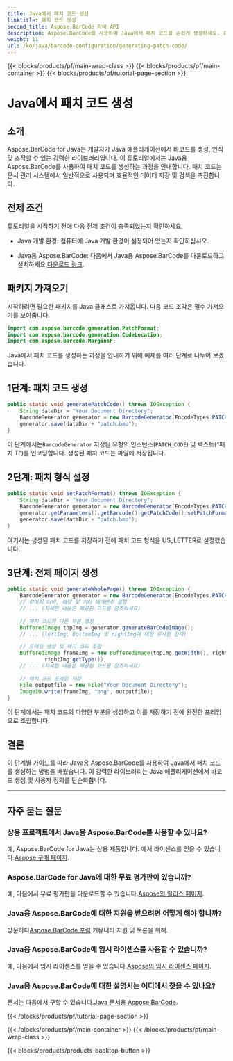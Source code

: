 ```yaml
---
title: Java에서 패치 코드 생성
linktitle: 패치 코드 생성
second_title: Aspose.BarCode 자바 API
description: Aspose.BarCode를 사용하여 Java에서 패치 코드를 손쉽게 생성하세요. 효율적인 바코드 생성을 위한 단계별 가이드를 따르세요.
weight: 11
url: /ko/java/barcode-configuration/generating-patch-code/
---
```


{{< blocks/products/pf/main-wrap-class >}}
{{< blocks/products/pf/main-container >}}
{{< blocks/products/pf/tutorial-page-section >}}

# Java에서 패치 코드 생성


## 소개

Aspose.BarCode for Java는 개발자가 Java 애플리케이션에서 바코드를 생성, 인식 및 조작할 수 있는 강력한 라이브러리입니다. 이 튜토리얼에서는 Java용 Aspose.BarCode를 사용하여 패치 코드를 생성하는 과정을 안내합니다. 패치 코드는 문서 관리 시스템에서 일반적으로 사용되며 효율적인 데이터 저장 및 검색을 촉진합니다.

## 전제 조건

튜토리얼을 시작하기 전에 다음 전제 조건이 충족되었는지 확인하세요.

- Java 개발 환경: 컴퓨터에 Java 개발 환경이 설정되어 있는지 확인하십시오.

-  Java용 Aspose.BarCode: 다음에서 Java용 Aspose.BarCode를 다운로드하고 설치하세요.[다운로드 링크](https://releases.aspose.com/barcode/java/).

## 패키지 가져오기

시작하려면 필요한 패키지를 Java 클래스로 가져옵니다. 다음 코드 조각은 필수 가져오기를 보여줍니다.

```java
import com.aspose.barcode.generation.PatchFormat;
import com.aspose.barcode.generation.CodeLocation;
import com.aspose.barcode.MarginsF;
```

Java에서 패치 코드를 생성하는 과정을 안내하기 위해 예제를 여러 단계로 나누어 보겠습니다.

## 1단계: 패치 코드 생성

```java
public static void generatePatchCode() throws IOException {
    String dataDir = "Your Document Directory";
    BarcodeGenerator generator = new BarcodeGenerator(EncodeTypes.PATCH_CODE, "Patch T");
    generator.save(dataDir + "patch.bmp");
}
```

 이 단계에서는`BarcodeGenerator` 지정된 유형의 인스턴스(`PATCH_CODE`) 및 텍스트("패치 T")를 인코딩합니다. 생성된 패치 코드는 파일에 저장됩니다.

## 2단계: 패치 형식 설정

```java
public static void setPatchFormat() throws IOException {
    String dataDir = "Your Document Directory";
    BarcodeGenerator generator = new BarcodeGenerator(EncodeTypes.PATCH_CODE, "Patch T");
    generator.getParameters().getBarcode().getPatchCode().setPatchFormat(PatchFormat.US_LETTER);
    generator.save(dataDir + "patch.bmp");
}
```

여기서는 생성된 패치 코드를 저장하기 전에 패치 코드 형식을 US_LETTER로 설정했습니다.

## 3단계: 전체 페이지 생성

```java
public static void generateWholePage() throws IOException {
    BarcodeGenerator generator = new BarcodeGenerator(EncodeTypes.PATCH_CODE, "Patch T");
    // 이미지 너비, 패딩 및 기타 매개변수 설정
    // ... (자세한 내용은 제공된 코드를 참조하세요)

    // 패치 코드의 다른 부분 생성
    BufferedImage topImg = generator.generateBarCodeImage();
    // ... (leftImg, BottomImg 및 rightImg에 대한 유사한 단계)

    // 프레임 생성 및 패치 코드 조합
    BufferedImage frameImg = new BufferedImage(topImg.getWidth(), rightImg.getHeight() + 2 * topImg.getHeight(),
            rightImg.getType());
    // ... (자세한 내용은 제공된 코드를 참조하세요)

    // 패치 코드 프레임 저장
    File outputfile = new File("Your Document Directory");
    ImageIO.write(frameImg, "png", outputfile);
}
```

이 단계에서는 패치 코드의 다양한 부분을 생성하고 이를 저장하기 전에 완전한 프레임으로 조립합니다.

## 결론

이 단계별 가이드를 따라 Java용 Aspose.BarCode를 사용하여 Java에서 패치 코드를 생성하는 방법을 배웠습니다. 이 강력한 라이브러리는 Java 애플리케이션에서 바코드 생성 및 사용자 정의를 단순화합니다.

---

## 자주 묻는 질문

### 상용 프로젝트에서 Java용 Aspose.BarCode를 사용할 수 있나요?
 예, Aspose.BarCode for Java는 상용 제품입니다. 에서 라이센스를 얻을 수 있습니다.[Aspose 구매 페이지](https://purchase.aspose.com/buy).

### Aspose.BarCode for Java에 대한 무료 평가판이 있습니까?
 예, 다음에서 무료 평가판을 다운로드할 수 있습니다.[Aspose의 릴리스 페이지](https://releases.aspose.com/).

### Java용 Aspose.BarCode에 대한 지원을 받으려면 어떻게 해야 합니까?
 방문하다[Aspose.BarCode 포럼](https://forum.aspose.com/c/barcode/13) 커뮤니티 지원 및 토론을 위해.

### Java용 Aspose.BarCode에 임시 라이센스를 사용할 수 있습니까?
 예, 다음에서 임시 라이센스를 얻을 수 있습니다.[Aspose의 임시 라이센스 페이지](https://purchase.aspose.com/temporary-license/).

### Java용 Aspose.BarCode에 대한 설명서는 어디에서 찾을 수 있나요?
 문서는 다음에서 구할 수 있습니다.[Java 문서용 Aspose.BarCode](https://reference.aspose.com/barcode/java/).

{{< /blocks/products/pf/tutorial-page-section >}}

{{< /blocks/products/pf/main-container >}}
{{< /blocks/products/pf/main-wrap-class >}}

{{< blocks/products/products-backtop-button >}}
